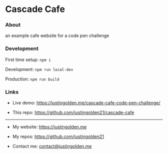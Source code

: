 # Cascade Cafe

### About

an example cafe website for a code pen challenge

### Development

First time setup: `npm i`

Development: `npm run local-dev`

Production: `npm run build`

### Links

-   Live demo: https://justingolden.me/cascade-cafe-code-pen-challenge/

-   This repo: https://github.com/justingolden21/cascade-cafe

<hr>

-   My website: https://justingolden.me

-   My repos: https://github.com/justingolden21

-   Contact me: contact@justingolden.me
